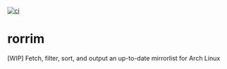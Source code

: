 [![ci](https://github.com/kbzt/rorrim/actions/workflows/ci.yml/badge.svg?branch=main)](https://github.com/kbzt/rorrim/actions/workflows/ci.yml)

# rorrim

[WIP] Fetch, filter, sort, and output an up-to-date mirrorlist for Arch Linux
